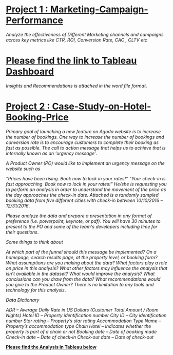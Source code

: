 # [Project 1 : Marketing-Campaign-Performance](https://github.com/MohitKedia/Marketing-Campaign-Performance)

*Analyze the effectiveness of Different Marketing channels and campaigns across key metrics like CTR, ROI, Conversion Rate, CAC , CLTV etc*

# [Please find the link to Tableau Dashboard](https://public.tableau.com/app/profile/mohit.kedia/viz/MarketingCampaignPerformance_17260356654310/DimensionvsMeasures)

*Insights and Recommendations is attached in the word file format*.

# [Project 2 : Case-Study-on-Hotel-Booking-Price](https://github.com/MohitKedia/Case-Study-on-Hotel-Booking-Price)

*Primary goal of launching a new feature on Agoda website is to increase the number of bookings. One way to increase the number of bookings and conversion rate is to encourage customers to complete their booking as fast as possible. The call to action message that helps us to achieve that is internally known as an ‘urgency message’*.

*A Product Owner (PO) would like to implement an urgency message on the website such as*

*“Prices have been rising. Book now to lock in your rates!”
“Your check-in is fast approaching. Book now to lock in your rates!”
He/she is requesting you to perform an analysis in order to understand the movement of the price as the day approaches the check-in date. Attached is a randomly sampled booking data from five different cities with check-in between 10/10/2016 – 12/31/2016*.

*Please analyze the data and prepare a presentation in any format of preference (i.e. powerpoint, keynote, or pdf). You will have 30 minutes to present to the PO and some of the team's developers including time for their questions*.

*Some things to think about*

*At which part of the funnel should this message be implemented? On a homepage, search results page, at the property level, or booking form?
What assumptions are you making about the data?
What factors play a role on price in this analysis?
What other factors may influence the analysis that isn’t available in the dataset? What would improve the analysis?
What conclusions can you draw from the data?
What recommendations would you give to the Product Owner?
There is no limitation to any tools and technology for this analysis*.

*Data Dictionary*

*ADR – Average Daily Rate in US Dollars (Customer Total Amount / Room Nights) Hotel ID – Property identification number City ID – City identification number Star rating – Property’s star rating Accommodation Type Name – Property’s accommodation type Chain Hotel – Indicates whether the property is part of a chain or not Booking date – Date of booking made Check-in date – Date of check-in Check-out date – Date of check-out*

**[Please find the Analysis in Tableau below](https://public.tableau.com/app/profile/mohit.kedia/viz/Hotel_Booking_Case_Study/AccomodationType)**



